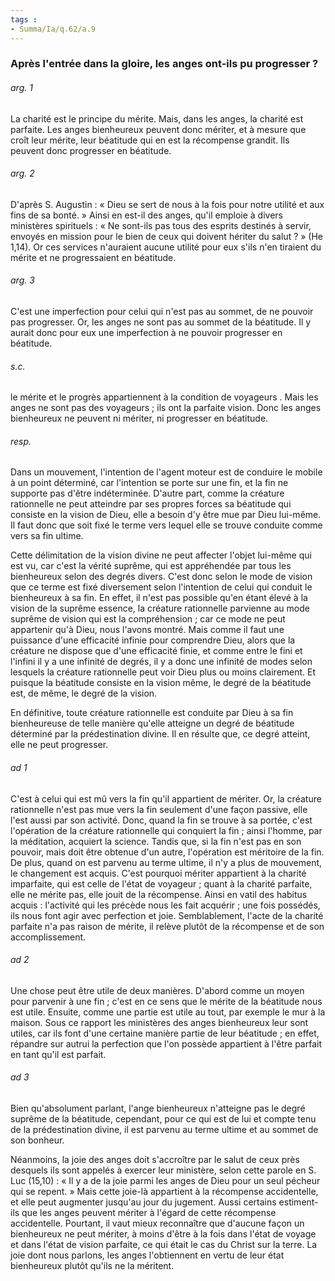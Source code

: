 ```yaml
---
tags : 
- Summa/Ia/q.62/a.9
---
```


### Après l'entrée dans la gloire, les anges ont-ils pu progresser ?

###### arg. 1
La charité est le principe du mérite. Mais, dans les anges, la charité est parfaite. Les anges bienheureux peuvent donc mériter, et à mesure que croît leur mérite, leur béatitude qui en est la récompense grandit. Ils peuvent donc progresser en béatitude. 

###### arg. 2
D'après S. Augustin : « Dieu se sert de nous à la fois pour notre utilité et aux fins de sa bonté. » Ainsi en est-il des anges, qu'il emploie à divers ministères spirituels : « Ne sont-ils pas tous des esprits destinés à servir, envoyés en mission pour le bien de ceux qui doivent hériter du salut ? » (He 1,14). Or ces services n'auraient aucune utilité pour eux s'ils n'en tiraient du mérite et ne progressaient en béatitude. 

###### arg. 3
C'est une imperfection pour celui qui n'est pas au sommet, de ne pouvoir pas progresser. Or, les anges ne sont pas au sommet de la béatitude. Il y aurait donc pour eux une imperfection à ne pouvoir progresser en béatitude. 

###### s.c.
le mérite et le progrès appartiennent à la condition de voyageurs . Mais les anges ne sont pas des voyageurs ; ils ont la parfaite vision. Donc les anges bienheureux ne peuvent ni mériter, ni progresser en béatitude. 

###### resp.
Dans un mouvement, l'intention de l'agent moteur est de conduire le mobile à un point déterminé, car l'intention se porte sur une fin, et la fin ne supporte pas d'être indéterminée. D'autre part, comme la créature rationnelle ne peut atteindre par ses propres forces sa béatitude qui consiste en la vision de Dieu, elle a besoin d'y être mue par Dieu lui-même. Il faut donc que soit fixé le terme vers lequel elle se trouve conduite comme vers sa fin ultime. 

Cette délimitation de la vision divine ne peut affecter l'objet lui-même qui est vu, car c'est la vérité suprême, qui est appréhendée par tous les bienheureux selon des degrés divers. C'est donc selon le mode de vision que ce terme est fixé diversement selon l'intention de celui qui conduit le bienheureux à sa fin. En effet, il n'est pas possible qu'en étant élevé à la vision de la suprême essence, la créature rationnelle parvienne au mode suprême de vision qui est la compréhension ; car ce mode ne peut appartenir qu'à Dieu, nous l'avons montré. Mais comme il faut une puissance d'une efficacité infinie pour comprendre Dieu, alors que la créature ne dispose que d'une efficacité finie, et comme entre le fini et l'infini il y a une infinité de degrés, il y a donc une infinité de modes selon lesquels la créature rationnelle peut voir Dieu plus ou moins clairement. Et puisque la béatitude consiste en la vision même, le degré de la béatitude est, de même, le degré de la vision. 

En définitive, toute créature rationnelle est conduite par Dieu à sa fin bienheureuse de telle manière qu'elle atteigne un degré de béatitude déterminé par la prédestination divine. Il en résulte que, ce degré atteint, elle ne peut progresser. 

###### ad 1
C'est à celui qui est mû vers la fin qu'il appartient de mériter. Or, la créature rationnelle n'est pas mue vers la fin seulement d'une façon passive, elle l'est aussi par son activité. Donc, quand la fin se trouve à sa portée, c'est l'opération de la créature rationnelle qui conquiert la fin ; ainsi l'homme, par la méditation, acquiert la science. Tandis que, si la fin n'est pas en son pouvoir, mais doit être obtenue d'un autre, l'opération est méritoire de la fin. De plus, quand on est parvenu au terme ultime, il n'y a plus de mouvement, le changement est acquis. C'est pourquoi mériter appartient à la charité imparfaite, qui est celle de l'état de voyageur ; quant à la charité parfaite, elle ne mérite pas, elle jouit de la récompense. Ainsi en vatil des habitus acquis : l'activité qui les précède nous les fait acquérir ; une fois possédés, ils nous font agir avec perfection et joie. Semblablement, l'acte de la charité parfaite n'a pas raison de mérite, il relève plutôt de la récompense et de son accomplissement. 

###### ad 2
Une chose peut être utile de deux manières. D'abord comme un moyen pour parvenir à une fin ; c'est en ce sens que le mérite de la béatitude nous est utile. Ensuite, comme une partie est utile au tout, par exemple le mur à la maison. Sous ce rapport les ministères des anges bienheureux leur sont utiles, car ils font d'une certaine manière partie de leur béatitude ; en effet, répandre sur autrui la perfection que l'on possède appartient à l'être parfait en tant qu'il est parfait. 

###### ad 3
Bien qu'absolument parlant, l'ange bienheureux n'atteigne pas le degré suprême de la béatitude, cependant, pour ce qui est de lui et compte tenu de la prédestination divine, il est parvenu au terme ultime et au sommet de son bonheur. 

Néanmoins, la joie des anges doit s'accroître par le salut de ceux près desquels ils sont appelés à exercer leur ministère, selon cette parole en S. Luc (15,10) : « Il y a de la joie parmi les anges de Dieu pour un seul pécheur qui se repent. » Mais cette joie-là appartient à la récompense accidentelle, et elle peut augmenter jusqu'au jour du jugement. Aussi certains estiment-ils que les anges peuvent mériter à l'égard de cette récompense accidentelle. Pourtant, il vaut mieux reconnaître que d'aucune façon un bienheureux ne peut mériter, à moins d'être à la fois dans l'état de voyage et dans l'état de vision parfaite, ce qui était le cas du Christ sur la terre. La joie dont nous parlons, les anges l'obtiennent en vertu de leur état bienheureux plutôt qu'ils ne la méritent. 





